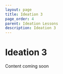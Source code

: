 ```yaml
---
layout: page
title: Ideation 3
page_order: 4
parent: Ideation Lessons
description: Ideation 3
---
```


# Ideation 3

Content coming soon